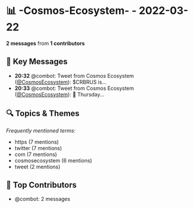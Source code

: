 # 📊 -Cosmos-Ecosystem- - 2022-03-22
**2 messages** from **1 contributors**

## 💬 Key Messages
- **20:32** @combot: Tweet from Cosmos Ecosystem ([@CosmosEcosystem](https://twitter.com/CosmosEcosystem)):
$CRBRUS is...
- **20:33** @combot: Tweet from Cosmos Ecosystem ([@CosmosEcosystem](https://twitter.com/CosmosEcosystem)):
📆 Thursday...

## 🔍 Topics & Themes
*Frequently mentioned terms:*
- https (7 mentions)
- twitter (7 mentions)
- com (7 mentions)
- cosmosecosystem (6 mentions)
- tweet (2 mentions)

## 👥 Top Contributors
- @combot: 2 messages